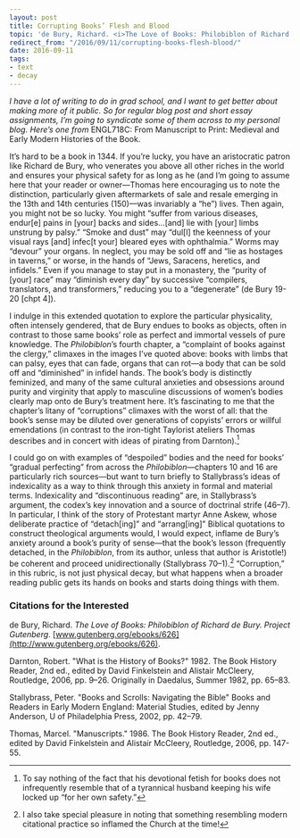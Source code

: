 ```yaml
---
layout: post
title: Corrupting Books’ Flesh and Blood
topic: 'de Bury, Richard. <i>The Love of Books: Philobiblon of Richard de Bury.</i> <i>Project Gutenberg</i>. <a href="http://www.gutenberg.org/ebooks/626">www.gutenberg.org/ebooks/626</a>.'
redirect_from: "/2016/09/11/corrupting-books-flesh-blood/"
date: 2016-09-11
tags:
- text
- decay
---
```


*I have a lot of writing to do in grad school, and I want to get better about making more of it public. So for regular blog post and short essay assignments, I’m going to syndicate some of them across to my personal blog. Here’s one from* ENGL718C: From Manuscript to Print: Medieval and Early Modern Histories of the Book.

It’s hard to be a book in 1344. If you’re lucky, you have an aristocratic patron like Richard de Bury, who venerates you above all other riches in the world and ensures your physical safety for as long as he (and I’m going to assume here that your reader or owner—Thomas here encouraging us to note the distinction, particularly given aftermarkets of sale and resale emerging in the 13th and 14th centuries (150)—was invariably a “he”) lives. Then again, you might not be so lucky. You might “suffer from various diseases, endur[e] pains in [your] backs and sides...[and] lie with [your] limbs unstrung by palsy.” “Smoke and dust” may “dul[l] the keenness of your visual rays [and] infec[t your] bleared eyes with ophthalmia.” Worms may “devour” your organs. In neglect, you may be sold off and “lie as hostages in taverns,” or worse, in the hands of “Jews, Saracens, heretics, and infidels.” Even if you manage to stay put in a monastery, the “purity of [your] race” may “diminish every day” by successive “compilers, translators, and transformers,” reducing you to a “degenerate” (de Bury 19-20 [chpt 4]).

I indulge in this extended quotation to explore the particular physicality, often intensely gendered, that de Bury endues to books as objects, often in contrast to those same books’ role as perfect and immortal vessels of pure knowledge. The *Philobiblon*’s fourth chapter, a “complaint of books against the clergy,” climaxes in the images I’ve quoted above: books with limbs that can palsy, eyes that can fade, organs that can rot—a body that can be sold off and “diminished” in infidel hands. The book’s body is distinctly feminized, and many of the same cultural anxieties and obsessions around purity and virginity that apply to masculine discussions of women’s bodies clearly map onto de Bury’s treatment here. It’s fascinating to me that the chapter’s litany of “corruptions” climaxes with the worst of all: that the book’s sense may be diluted over generations of copyists’ errors or willful emendations (in contrast to the iron-tight Taylorist ateliers Thomas describes and in concert with ideas of pirating from Darnton).[^1]

I could go on with examples of “despoiled” bodies and the need for books’ “gradual perfecting” from across the *Philobiblon*—chapters 10 and 16 are particularly rich sources—but want to turn briefly to Stallybrass’s ideas of indexicality as a way to think through this anxiety in formal and material terms. Indexicality and “discontinuous reading” are, in Stallybrass’s argument, the codex’s key innovation and a source of doctrinal strife (46–7). In particular, I think of the story of Protestant martyr Anne Askew, whose deliberate practice of “detach[ing]” and “arrang[ing]” Biblical quotations to construct theological arguments would, I would expect, inflame de Bury’s anxiety around a book’s purity of sense—that the book’s lesson (frequently detached, in the *Philobiblon*, from its author, unless that author is Aristotle!) be coherent and proceed unidirectionally (Stallybrass 70–1).[^2] “Corruption,” in this rubric, is not just physical decay, but what happens when a broader reading public gets its hands on books and starts doing things with them.

[^1]: To say nothing of the fact that his devotional fetish for books does not infrequently resemble that of a tyrannical husband keeping his wife locked up “for her own safety.”

[^2]: I also take special pleasure in noting that something resembling modern citational practice so inflamed the Church at the time!

### Citations for the Interested

de Bury, Richard. *The Love of Books: Philobiblon of Richard de Bury.* *Project Gutenberg*. [www.gutenberg.org/ebooks/626](http://www.gutenberg.org/ebooks/626).

Darnton, Robert. "What is the History of Books?" 1982. The Book History Reader, 2nd ed., edited by David Finkelstein and Alistair McCleery, Routledge, 2006, pp. 9–26. Originally in Daedalus, Summer 1982, pp. 65–83.

Stallybrass, Peter. "Books and Scrolls: Navigating the Bible" Books and Readers in Early Modern England: Material Studies, edited by Jenny Anderson, U of Philadelphia Press, 2002, pp. 42–79.

Thomas, Marcel. "Manuscripts." 1986. The Book History Reader, 2nd ed., edited by David Finkelstein and Alistair McCleery, Routledge, 2006, pp. 147-55.
